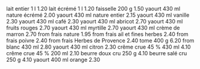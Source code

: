 lait entier 1 l 	1.20
lait écrémé 1 l 	1.20
faisselle 200 g	  1.50
yaourt 430 ml nature écrémé	2.00
yaourt 430 ml nature entier	2.15
yaourt 430 ml vanille	2.30
yaourt 430 ml café	2.30
yaourt 430 ml abricot	2.70
yaourt 430 ml fruits rouges	2.70
yaourt 430 ml myrtille	2.70
yaourt 430 ml crème de marron	2.70
from frais nature	1.95
from frais ail et fines herbes	2.40
from frais poivre	2.40
from frais Herbes de Provence	2.40
tome 400 g	6.20
from blanc 430 ml	2.80
yaourt 430 ml citron	2.30
crême crue 45 % 430 ml	4.10
crême crue 45 % 200 ml	2.10
beurre doux cru 250 g	4.10
beurre salé cru 250 g	4.10
yaourt 400 ml orange	2.30
